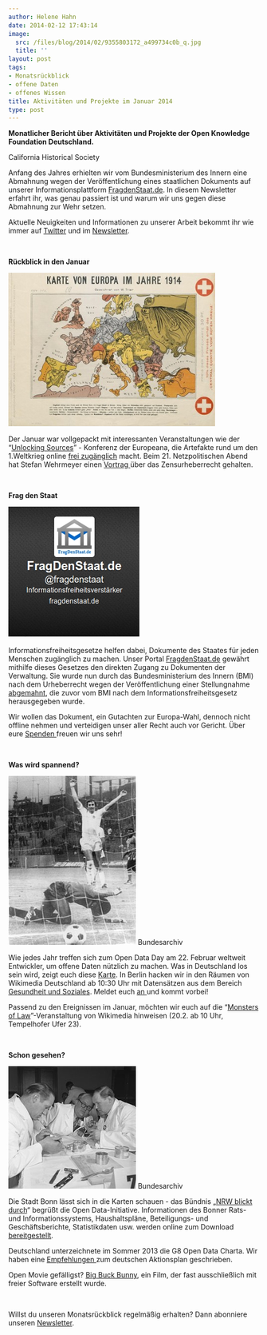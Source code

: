 ```yaml
---
author: Helene Hahn
date: 2014-02-12 17:43:14
image:
  src: /files/blog/2014/02/9355803172_a499734c0b_q.jpg
  title: ''
layout: post
tags:
- Monatsrückblick
- offene Daten
- offenes Wissen
title: Aktivitäten und Projekte im Januar 2014
type: post
---
```


**Monatlicher Bericht über Aktivitäten und Projekte der Open Knowledge Foundation Deutschland.**

 California Historical Society

Anfang des Jahres erhielten wir vom Bundesministerium des Innern eine Abmahnung wegen der Veröffentlichung eines staatlichen Dokuments auf unserer Informationsplattform [FragdenStaat.de](https://fragdenstaat.de). In diesem Newsletter erfahrt ihr, was genau passiert ist und warum wir uns gegen diese Abmahnung zur Wehr setzen.

Aktuelle Neuigkeiten und Informationen zu unserer Arbeit bekommt ihr wie immer auf [Twitter](https://twitter.com/okfde) und im [Newsletter](http://us5.campaign-archive2.com/home/?u=929f1e07936386d34833e20d1&id=4ed2decd59).

 

**Rückblick in den Januar**

![](/files/blog/2014/02/12207735304_141bf0431c_o-415x307.jpg)

Der Januar war vollgepackt mit interessanten Veranstaltungen wie der “[Unlocking Sources](http://www.europeana1914-1918.eu/de)” - Konferenz der Europeana, die Artefakte rund um den 1.Weltkrieg online [frei zugänglich](/blog/2014/01/der-erste-weltkrieg-in-digitalen-quellen/) macht. Beim 21. Netzpolitischen Abend hat Stefan Wehrmeyer einen [Vortrag ](http://vimeo.com/85862743)über das Zensurheberrecht gehalten.

 

**Frag den Staat**

![](/files/blog/2013/08/fds_twitter.jpg)

Informationsfreiheitsgesetze helfen dabei, Dokumente des Staates für jeden Menschen zugänglich zu machen. Unser Portal [FragdenStaat.de](https://fragdenstaat.de) gewährt mithilfe dieses Gesetzes den direkten Zugang zu Dokumenten der Verwaltung. Sie wurde nun durch das Bundesministerium des Innern (BMI) nach dem Urheberrecht wegen der Veröffentlichung einer Stellungnahme [abgemahnt](https://fragdenstaat.de/presse/2014-01-21-bmi-mahnt-fragdenstaat-ab/#pressemitteilung), die zuvor vom BMI nach dem Informationsfreiheitsgesetz herausgegeben wurde.

Wir wollen das Dokument, ein Gutachten zur Europa-Wahl, dennoch nicht offline nehmen und verteidigen unser aller Recht auch vor Gericht. Über eure [Spenden ](https://fragdenstaat.de/hilfe/spenden/#spenden)freuen wir uns sehr!

 

**Was wird spannend?**

![](/files/blog/2014/02/Branko_Oblak_scores_at_World_Cup_1974_against_Zaire.jpg) Bundesarchiv

Wie jedes Jahr treffen sich zum Open Data Day am 22. Februar weltweit Entwickler, um offene Daten nützlich zu machen. Was in Deutschland los sein wird, zeigt euch diese [Karte](http://de.opendataday.org/). In Berlin hacken wir in den Räumen von Wikimedia Deutschland ab 10:30 Uhr mit Datensätzen aus dem Bereich [Gesundheit und Soziales](http://www.gsi-berlin.info/). Meldet euch [an ](http://www.meetup.com/OpenKnowledgeFoundation/Berlin-DE/1092432/)und kommt vorbei!

Passend zu den Ereignissen im Januar, möchten wir euch auf die “[Monsters of Law](https://wikimedia.de/wiki/Monsters_of_Law_-_Jura-Crashkurs_f%C3%BCr_die_Wiki-Welt)”-Veranstaltung von Wikimedia hinweisen (20.2. ab 10 Uhr, Tempelhofer Ufer 23).

 

**Schon gesehen?**

![](/files/blog/2014/02/Bundesarchiv_B_145_Bild-F002543.jpg) Bundesarchiv

Die Stadt Bonn lässt sich in die Karten schauen - das Bündnis „[NRW blickt durch](http://www.transparency.de/2014-01-31_NRW-blickt-durch_Op.2430.0.html)“ begrüßt die Open Data-Initiative. Informationen des Bonner Rats- und Informationssystems, Haushaltspläne, Beteiligungs- und Geschäftsberichte, Statistikdaten usw. werden online zum Download [bereitgestellt](http://www.nrw-blickt-durch.de/home/).

Deutschland unterzeichnete im Sommer 2013 die G8 Open Data Charta. Wir haben eine [Empfehlungen ](/blog/2014/01/empfehlungen-zum-deutschen-aktionsplan-zur-open-data-charta-der-g8/)zum deutschen Aktionsplan geschrieben.

Open Movie gefälligst? [Big Buck Bunny](http://www.youtube.com/watch?v=YE7VzlLtp-4), ein Film, der fast ausschließlich mit freier Software erstellt wurde.

 

Willst du unseren Monatsrückblick regelmäßig erhalten? Dann abonniere unseren [Newsletter](http://okfn.us5.list-manage.com/subscribe?u=929f1e07936386d34833e20d1&id=4ed2decd59).

 